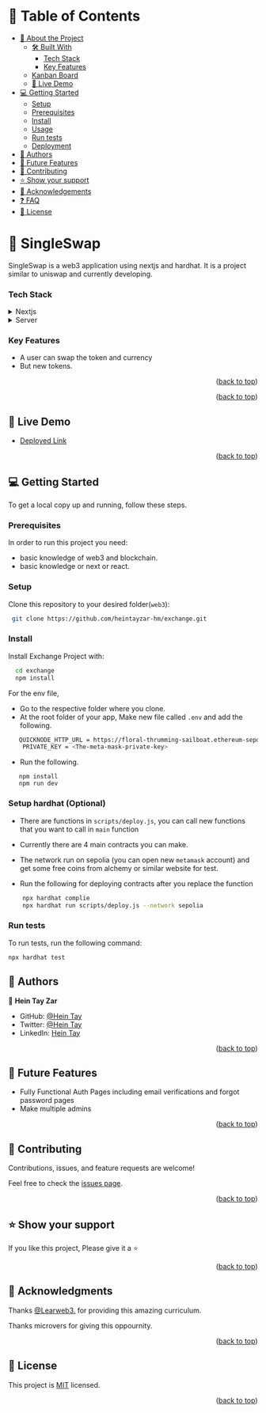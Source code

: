 
<a name="readme-top"></a>

<!-- TABLE OF CONTENTS -->

# 📗 Table of Contents

- [📖 About the Project](#about-project)
  - [🛠 Built With](#built-with)
    - [Tech Stack](#tech-stack)
    - [Key Features](#key-features)
  - [Kanban Board](#kanban-board)
  - [🚀 Live Demo](#live-demo)
- [💻 Getting Started](#getting-started)
  - [Setup](#setup)
  - [Prerequisites](#prerequisites)
  - [Install](#install)
  - [Usage](#usage)
  - [Run tests](#run-tests)
  - [Deployment](#triangular_flag_on_post-deployment)
- [👥 Authors](#authors)
- [🔭 Future Features](#future-features)
- [🤝 Contributing](#contributing)
- [⭐️ Show your support](#support)
- [🙏 Acknowledgements](#acknowledgements)
- [❓ FAQ](#faq)
- [📝 License](#license)

<!-- PROJECT DESCRIPTION -->

# 📖 SingleSwap <a name="about-project"></a>

SingleSwap is a web3 application using nextjs and hardhat. It is a project similar to uniswap and currently developing.

### Tech Stack <a name="tech-stack"></a>


<details>
  <summary>Nextjs</summary>
  <ul>
    <li><a href="https://next.com/">React</a></li>
  </ul>
</details>

<details>
  <summary>Server</summary>
  <ul>
    <li><a href="https://hardhat.com/">hardhat</a></li>
  </ul>
</details>

### Key Features <a name="key-features"></a>

- A user can swap the token and currency
- But new tokens.

<p align="right">(<a href="#readme-top">back to top</a>)</p>

<!-- Kanban Board -->

<p align="right">(<a href="#readme-top">back to top</a>)</p>

<!-- LIVE DEMO -->

## 🚀 Live Demo <a name="live-demo"></a>

- [Deployed Link](https://exchange-ykcl-2c8arisqh-heintayzar-hm.vercel.app/)
<p align="right">(<a href="#readme-top">back to top</a>)</p>

<!-- GETTING STARTED -->

## 💻 Getting Started <a name="getting-started"></a>

To get a local copy up and running, follow these steps.

### Prerequisites

In order to run this project you need:

- basic knowledge of web3 and blockchain.
- basic knowledge or next or react.

### Setup

Clone this repository to your desired folder(`web3`):

```sh
 git clone https://github.com/heintayzar-hm/exchange.git
```


### Install

Install Exchange Project with:

```sh
  cd exchange
  npm install
```
For the env file,

- Go to the respective folder where you clone.
- At the root folder of your app, Make new file called `.env` and add the following.

```sh
   QUICKNODE_HTTP_URL = https://floral-thrumming-sailboat.ethereum-sepolia.discover.quiknode.pro/cb8537a2a780891ac7ea2b8154945d3cf3b1feff/
    PRIVATE_KEY = <The-meta-mask-private-key>
```

- Run the following.

```
   npm install
   npm run dev
```

### Setup hardhat (Optional)

- There are functions in `scripts/deploy.js`, you can call new functions that you want to call in `main` function
- Currently there are 4 main contracts you can make.
- The network run on sepolia (you can open new `metamask` account) and get some free coins from alchemy or similar website for test.

- Run the following for deploying contracts after you replace the function

```sh
    npx hardhat complie
    npx hardhat run scripts/deploy.js --network sepolia
```

### Run tests

To run tests, run the following command:

```
npx hardhat test
```

## 👥 Authors <a name="authors"></a>

👤 **Hein Tay Zar**

- GitHub: [@Hein Tay](https://github.com/heintayzar-hm)
- Twitter: [@Hein Tay](https://twitter.com/heintayzarhm)
- LinkedIn: [Hein Tay](https://www.linkedin.com/in/hein-tay-zar)


<p align="right">(<a href="#readme-top">back to top</a>)</p>

<!-- FUTURE FEATURES -->

 ## 🔭 Future Features <a name="future-features"></a>

- Fully Functional Auth Pages including email verifications and forgot password pages
- Make multiple admins

<p align="right">(<a href="#readme-top">back to top</a>)</p>

<!-- CONTRIBUTING -->

## 🤝 Contributing <a name="contributing"></a>

Contributions, issues, and feature requests are welcome!

Feel free to check the [issues page](../../issues/).

<p align="right">(<a href="#readme-top">back to top</a>)</p>

<!-- SUPPORT -->

 ## ⭐️ Show your support <a name="support"></a>

If you like this project, Please give it a ⭐️

<p align="right">(<a href="#readme-top">back to top</a>)</p>

<!-- ACKNOWLEDGEMENTS -->

 ## 🙏 Acknowledgments <a name="acknowledgements"></a>

Thanks [@Learweb3.](https://learnweb3.io/) for providing this amazing curriculum.

Thanks microvers for giving this oppournity.

<p align="right">(<a href="#readme-top">back to top</a>)</p>

## 📝 License <a name="license"></a>

This project is [MIT](./LICENSE) licensed.

<p align="right">(<a href="#readme-top">back to top</a>)</p>
